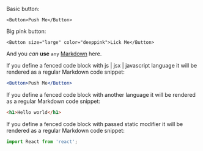 Basic button:

    <Button>Push Me</Button>

Big pink button:

    <Button size="large" color="deeppink">Lick Me</Button>

And you *can* **use** `any` [Markdown](http://daringfireball.net/projects/markdown/) here.

If you define a fenced code block with js | jsx | javascript language it will be rendered as a regular Markdown code snippet:

```jsx
<Button>Push Me</Button>
```

If you define a fenced code block with another language it will be rendered as a regular Markdown code snippet:

```html
<h1>Hello world</h1>
```

If you define a fenced code block with passed static modifier it will be rendered as a regular Markdown code snippet:

```jsx // static
import React from 'react';
```
